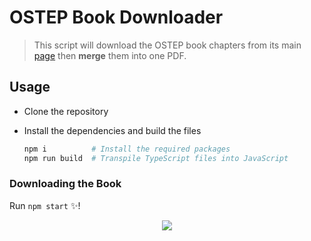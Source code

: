 # OSTEP Book Downloader

> This script will download the OSTEP book chapters from its main [page](https://pages.cs.wisc.edu/~remzi/OSTEP/) then **merge** them into one PDF.


## Usage

- Clone the repository
- Install the dependencies and build the files

  ```bash
  npm i          # Install the required packages
  npm run build  # Transpile TypeScript files into JavaScript
  ```

### Downloading the Book

Run `npm start` :sparkles:!

<p align="center">
  <picture>
    <img  src="https://user-images.githubusercontent.com/36763164/180813641-346eae7d-74c1-4e74-acb6-6a9764a5032a.gif"/>
  </picture>
</p>
